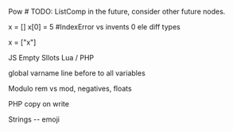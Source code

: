 Pow # TODO: ListComp in the future, consider other future nodes.

x = []
x[0] = 5 #IndexError vs invents 0 ele
diff types

x = ["x"]

JS Empty Sllots
Lua / PHP

global varname line before
to all variables

Modulo rem vs mod, negatives, floats

PHP copy on write

Strings -- emoji
